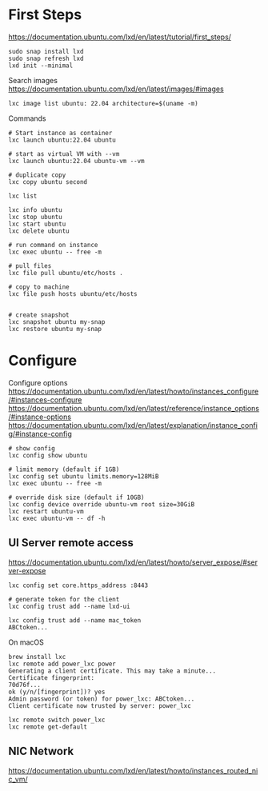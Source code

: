 # First Steps
https://documentation.ubuntu.com/lxd/en/latest/tutorial/first_steps/

```
sudo snap install lxd
sudo snap refresh lxd
lxd init --minimal
```
Search images https://documentation.ubuntu.com/lxd/en/latest/images/#images
```
lxc image list ubuntu: 22.04 architecture=$(uname -m)
```

Commands
```
# Start instance as container
lxc launch ubuntu:22.04 ubuntu

# start as virtual VM with --vm
lxc launch ubuntu:22.04 ubuntu-vm --vm

# duplicate copy
lxc copy ubuntu second

lxc list

lxc info ubuntu
lxc stop ubuntu
lxc start ubuntu
lxc delete ubuntu

# run command on instance
lxc exec ubuntu -- free -m

# pull files
lxc file pull ubuntu/etc/hosts .

# copy to machine
lxc file push hosts ubuntu/etc/hosts


# create snapshot
lxc snapshot ubuntu my-snap
lxc restore ubuntu my-snap
```

# Configure

Configure options
https://documentation.ubuntu.com/lxd/en/latest/howto/instances_configure/#instances-configure
https://documentation.ubuntu.com/lxd/en/latest/reference/instance_options/#instance-options
https://documentation.ubuntu.com/lxd/en/latest/explanation/instance_config/#instance-config
```
# show config
lxc config show ubuntu

# limit memory (default if 1GB)
lxc config set ubuntu limits.memory=128MiB
lxc exec ubuntu -- free -m

# override disk size (default if 10GB)
lxc config device override ubuntu-vm root size=30GiB
lxc restart ubuntu-vm
lxc exec ubuntu-vm -- df -h
```

## UI Server remote access

https://documentation.ubuntu.com/lxd/en/latest/howto/server_expose/#server-expose
```
lxc config set core.https_address :8443

# generate token for the client
lxc config trust add --name lxd-ui

lxc config trust add --name mac_token
ABCtoken...
```

On macOS
```
brew install lxc
lxc remote add power_lxc power
Generating a client certificate. This may take a minute...
Certificate fingerprint:
70d76f...
ok (y/n/[fingerprint])? yes
Admin password (or token) for power_lxc: ABCtoken...
Client certificate now trusted by server: power_lxc

lxc remote switch power_lxc
lxc remote get-default

```

## NIC Network

https://documentation.ubuntu.com/lxd/en/latest/howto/instances_routed_nic_vm/
